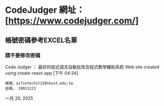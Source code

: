 # CodeJudger 網址：[https://www.codejudger.com/]
## 帳號密碼參考EXCEL名單
### 請不要修改密碼
Code Judger ｜ 最好的程式語言自動批改及程式教學輔助系統
Web site created using create-react-app
[下午 04:24]
```
帳號。aifintechst22@nkust.edu.tw
密碼。 19911223 
```
一月 20, 2025
